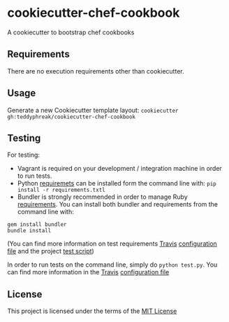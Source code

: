 cookiecutter-chef-cookbook
==========================

A cookiecutter to bootstrap chef cookbooks

Requirements
------------
There are no execution requirements other than cookiecutter.

Usage
-----
Generate a new Cookiecutter template layout: `cookiecutter gh:teddyphreak/cookiecutter-chef-cookbook`    

Testing
-------
For testing:
* Vagrant is required on your development / integration machine in order to run tests.
* Python [requiremets](/requirements.txt) can be installed form the command line with: `pip install -r requirements.txtl`    
* Bundler is strongly recommended in order to manage Ruby [requirements](/Gemfile). You can install both bundler and requirements from the command line with: 
```
gem install bundler
bundle install
```
(You can find more information on test requirements [Travis](https://travis-ci.org) [configuration file](/.travis.yml) and the project [test script](/test.py))

In order to run tests on the command line, simply do `python test.py`. You can find more information in the [Travis](https://travis-ci.org) [configuration file](/.travis.yml)

License
-------
This project is licensed under the terms of the [MIT License](/LICENSE)
